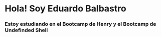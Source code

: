 # Hola! Soy Eduardo Balbastro
### Estoy estudiando en el Bootcamp de Henry y el Bootcamp de Undefinded Shell


